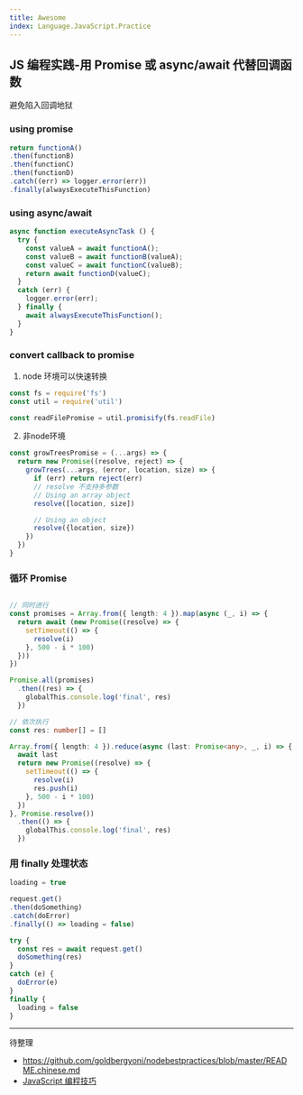 ```yaml
---
title: Awesome
index: Language.JavaScript.Practice
---
```



## JS 编程实践-用 Promise 或 async/await 代替回调函数

避免陷入回调地狱

### using promise

```js
return functionA()
.then(functionB)
.then(functionC)
.then(functionD)
.catch((err) => logger.error(err))
.finally(alwaysExecuteThisFunction)
```

### using async/await 

``` js
async function executeAsyncTask () {
  try {
    const valueA = await functionA();
    const valueB = await functionB(valueA);
    const valueC = await functionC(valueB);
    return await functionD(valueC);
  }
  catch (err) {
    logger.error(err);
  } finally {
    await alwaysExecuteThisFunction();
  }
}
```

### convert callback to promise

1. node 环境可以快速转换

``` js
const fs = require('fs')
const util = require('util')

const readFilePromise = util.promisify(fs.readFile)
```

2. 非node环境

```js
const growTreesPromise = (...args) => {
  return new Promise((resolve, reject) => {
    growTrees(...args, (error, location, size) => {
      if (err) return reject(err)
      // resolve 不支持多参数 
      // Using an array object
      resolve([location, size])

      // Using an object
      resolve({location, size})
    })
  })
}
```

### 循环 Promise 

``` ts

// 同时进行
const promises = Array.from({ length: 4 }).map(async (_, i) => {
  return await (new Promise((resolve) => {
    setTimeout(() => {
      resolve(i)
    }, 500 - i * 100)
  }))
})

Promise.all(promises)
  .then((res) => {
    globalThis.console.log('final', res)
  })

// 依次执行
const res: number[] = []

Array.from({ length: 4 }).reduce(async (last: Promise<any>, _, i) => {
  await last
  return new Promise((resolve) => {
    setTimeout(() => {
      resolve(i)
      res.push(i)
    }, 500 - i * 100)
  })
}, Promise.resolve())
  .then(() => {
    globalThis.console.log('final', res)
  })

```

### 用 finally 处理状态

```ts
loading = true

request.get()
.then(doSomething)
.catch(doError)
.finally(() => loading = false)

try {
  const res = await request.get()
  doSomething(res)
}
catch (e) {
  doError(e)
}
finally {
  loading = false
}
```

---

待整理

- <https://github.com/goldbergyoni/nodebestpractices/blob/master/README.chinese.md>
- [JavaScript 编程技巧](https://dev.to/hellomeghna/tips-to-write-better-conditionals-in-javascript-2189)